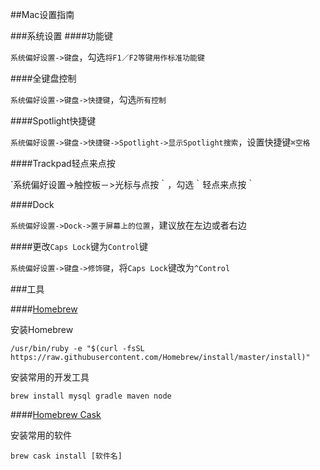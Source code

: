 ##Mac设置指南

###系统设置
####功能键

`系统偏好设置->键盘`，勾选`将F1／F2等键用作标准功能键`

####全键盘控制

`系统偏好设置->键盘->快捷键`，勾选`所有控制`

####Spotlight快捷键

`系统偏好设置->键盘->快捷键->Spotlight->显示Spotlight搜索`，设置快捷键`⌘空格`

####Trackpad轻点来点按

`系统偏好设置->触控板－>光标与点按｀，勾选｀轻点来点按｀

####Dock

`系统偏好设置->Dock->置于屏幕上的位置`，建议放在左边或者右边

####更改`Caps Lock`键为`Control`键

`系统偏好设置->键盘->修饰键`，将`Caps Lock`键改为`^Control`

###工具

####[Homebrew]

安装Homebrew

```
/usr/bin/ruby -e "$(curl -fsSL https://raw.githubusercontent.com/Homebrew/install/master/install)"
```

安装常用的开发工具

```
brew install mysql gradle maven node
```
####[Homebrew Cask]

安装常用的软件

```
brew cask install [软件名]
```

[Homebrew]: http://brew.sh/
[Homebrew Cask]: http://caskroom.io/